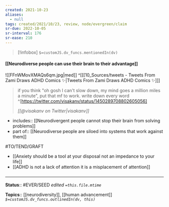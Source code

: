 ```yaml
---
created: 2021-10-23
aliases:
  - null
tags: created/2021/10/23, review, node/evergreen/claim
sr-due: 2022-10-05
sr-interval: 176
sr-ease: 210
---
```

> [!infobox]
`$=customJS.dv_funcs.mentionedIn(dv)`

#### [[Neurodiverse people can use their brain to their advantage]] 

![[FFnWMovXMAQs6qm.jpg|med]]   ^[[[10_Sources/tweets - Tweets From Zami Draws ADHD Comics ✨|Tweets From Zami Draws ADHD Comics ✨]]]

> if you think "oh gosh I can't slow down, my mind goes a million miles a minute", put that mf to work. write down every word
> ^[https://twitter.com/visakanv/status/1450289708802605056]
> 
> <cite>[[@visakanv on Twitter|visakanv]]</cite>

- includes:: [[Neurodivergent people cannot stop their brain from solving problems]]
- part of:: [[Neurodiverse people are siloed into systems that work against them]]

#TO/TEND/GRAFT 
- [[Anxiety should be a tool at your disposal not an impedance to your life]]
- [[ADHD is not a lack of attention it is a misplacement of attention]]

### <hr class="footnote"/>

**Status**:: #EVER/SEED 
*edited `=this.file.mtime`*

**Topics**:: [[neurodiversity]], [[human advancement]]
*`$=customJS.dv_funcs.outlinedIn(dv, this)`*

